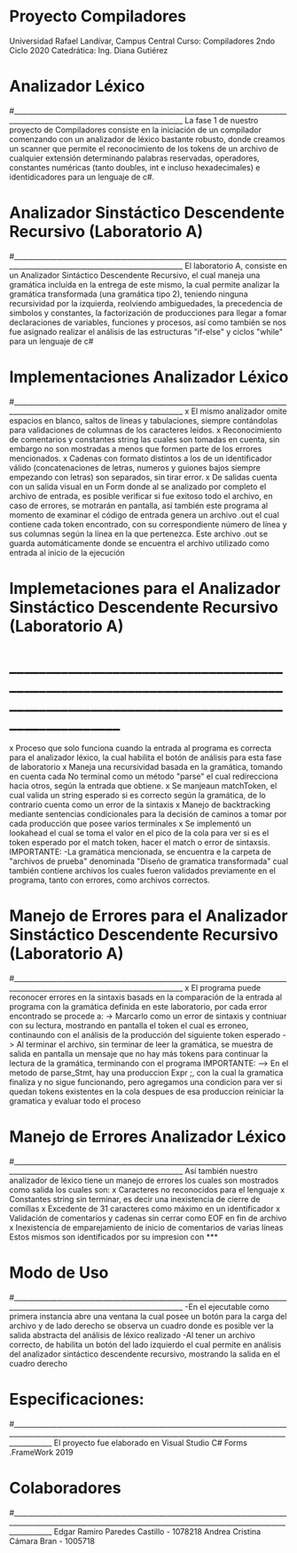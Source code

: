 # Proyecto Compiladores
Universidad Rafael Landívar, Campus Central
Curso: Compiladores 2ndo Ciclo 2020
Catedrática: Ing. Diana Gutiérez

# Analizador Léxico
#______________________________________________________________________________________________________________________________
La fase 1 de nuestro proyecto de Compiladores consiste en la iniciación de un compilador comenzando con un analizador de léxico bastante robusto, donde creamos un scanner 
que permite el reconocimiento de los tokens de un archivo de cualquier extensión determinando palabras reservadas, operadores, constantes numéricas (tanto doubles, int e
incluso hexadecimales) e identidicadores para un lenguaje de c#.

# Analizador Sinstáctico Descendente Recursivo (Laboratorio A)
#______________________________________________________________________________________________________________________________
El laboratorio A, consiste en un Analizador Sintáctico Descendente Recursivo, el cual maneja una gramática incluída en la entrega de este mismo, la cual permite analizar la 
gramática transformada (una gramática tipo 2), teniendo ninguna recursividad por la izquierda, reolviendo ambiguedades, la precedencia de simbolos y constantes, la factorización
de producciones para llegar a fomar declaraciones de variables, funciones y procesos, así como también se nos fue asignado realizar el análisis de las estructuras "if-else" y ciclos "while" 
para un lenguaje de c#

# Implementaciones Analizador Léxico
#______________________________________________________________________________________________________________________________
x El mismo analizador omite espacios en blanco, saltos de lineas y tabulaciones, siempre contándolas para validaciones de columnas de los caracteres leídos.
x Reconocimiento de comentarios y constantes string las cuales son tomadas en cuenta, sin embargo no son mostradas a menos que formen parte de los errores mencionados.
x Cadenas con formato distintos a los de un identificador válido (concatenaciones de letras, numeros y guiones bajos siempre empezando con letras) son separados, sin tirar
error.
x De salidas cuenta con un salida visual en un Form donde al se analizado por completo el archivo de entrada, es posible verificar si fue exitoso todo el archivo, en caso de 
errores, se motrarán en pantalla, así también este programa al momento de examinar el código de entrada genera un archivo .out el cual contiene cada token encontrado, con su 
correspondiente número de línea y sus columnas según la línea en la que pertenezca.
Este archivo .out se guarda automáticamente donde se encuentra el archivo utilizado como entrada al inicio de la ejecución 


# Implemetaciones para el Analizador Sinstáctico Descendente Recursivo (Laboratorio A)
# ______________________________________________________________________________________________________________________________
x Proceso que solo funciona cuando la entrada al programa es correcta para el analizador léxico, la cual habilita el botón de análisis para esta fase de laboratorio
x Maneja una recursividad basada en la gramática, tomando en cuenta cada No terminal como un método "parse" el cual redirecciona hacia otros, según la entrada que obtiene.
x Se manjeaun matchToken, el cual valida un string esperado si es correcto según la gramática, de lo contrario cuenta como un error de la sintaxis
x Manejo de backtracking mediante sentencias condicionales para la decisión de caminos a tomar por cada producción que posee varios terminales
x Se implementó un lookahead el cual se toma el valor en el pico de la cola para ver si es el token esperado por el match token, hacer el match o error de sintaxsis.
IMPORTANTE:
-La gramática mencionada, se encuentra e la carpeta de "archivos de prueba" denominada "Diseño de gramatica transformada" cual también contiene archivos los cuales fueron 
validados previamente en el programa, tanto con errores, como archivos correctos.


# Manejo de Errores para el Analizador Sinstáctico Descendente Recursivo (Laboratorio A)
#______________________________________________________________________________________________________________________________
 x El programa puede reconocer errores en la sintaxis basads en la comparación de la entrada al programa con la gramática definida en este laboratorio, por cada error
encontrado se procede a:
-> Marcarlo como un error de sintaxis y contniuar con su lectura, mostrando en pantalla el token el cual es erroneo, continaundo con el análisis de la producción del siguiente token esperado
-> Al terminar el archivo, sin terminar de leer la gramática, se muestra de salida en pantalla un mensaje que no hay más tokens para continuar la lectura de la gramática, terminando con el programa
IMPORTANTE:
--> En el metodo de parse_Stmt, hay una produccion Expr ;, con la cual la gramatica finaliza y no sigue funcionando, pero agregamos una condicion para  ver si quedan tokens 
existentes en la cola despues de esa produccion reiniciar la gramatica y evaluar todo el proceso

# Manejo de Errores Analizador Léxico
#______________________________________________________________________________________________________________________________
Así también nuestro analizador de léxico tiene un manejo de errores los cuales son mostrados como salida los cuales son:
x Caracteres no reconocidos para el lenguaje
x Constantes string sin terminar, es decir una inexistencia de cierre de comillas
x Excedente de 31 caracteres como máximo en un identificador
x Validación de comentarios y cadenas sin cerrar como EOF en fin de archivo
x Inexistencia de emparejamiento de inicio de comentarios de varias líneas
Estos mismos son identificados por su impresion con ***

# Modo de Uso
#______________________________________________________________________________________________________________________________
-En el ejecutable como primera instancia abre una ventana la cual posee un botón para la carga del archivo y de lado derecho se observa un cuadro donde es posible ver la 
salida abstracta del análisis de léxico realizado 
-Al tener un archivo correcto, de habilita un botón del lado izquierdo el cual permite en análisis del analizador sintáctico descendente recursivo, mostrando la salida
en el cuadro derecho

# Especificaciones:
#_______________________________________________________________________________________________________________________________________________________________________
El proyecto fue elaborado en Visual Studio C# Forms .FrameWork 2019 

# Colaboradores
#_______________________________________________________________________________________________________________________________________________________________________
Edgar Ramiro Paredes Castillo  - 1078218
Andrea Cristina Cámara Bran    - 1005718
